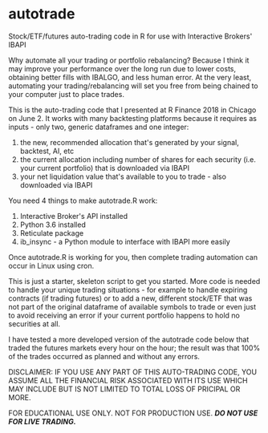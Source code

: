 # autotrade
Stock/ETF/futures auto-trading code in R for use with Interactive Brokers' IBAPI

Why automate all your trading or portfolio rebalancing? Because I think it may improve your performance over the long run due to 
lower costs, obtaining better fills with IBALGO, and less human error. At the very least, automating your trading/rebalancing will set
you free from being chained to your computer just to place trades. 

This is the auto-trading code that I presented at R Finance 2018 in Chicago on June 2. It works with many backtesting platforms 
because it requires as inputs - only two, generic dataframes and one integer:
1) the new, recommended allocation that's generated by your signal, backtest, AI, etc
2) the current allocation including number of shares for each security (i.e. your current portfolio) that is downloaded via IBAPI
3) your net liquidation value that's available to you to trade - also downloaded via IBAPI

You need 4 things to make autotrade.R work:
1) Interactive Broker's API installed
2) Python 3.6 installed
3) Reticulate package 
4) ib_insync - a Python module to interface with IBAPI more easily

Once autotrade.R is working for you, then complete trading automation can occur in Linux using cron. 

This is just a starter, skeleton script to get you started. More code is needed to handle your unique trading situations - for example to
handle expiring contracts (if trading futures) or to add a new, different stock/ETF that was not part of the original dataframe of
available symbols to trade or even just to avoid receiving an error if your current portfolio happens to hold no securities at all.

I have tested a more developed version of the autotrade code below that traded the futures markets every hour on the hour; the result 
was that 100% of the trades occurred as planned and without any errors.

DISCLAIMER: IF YOU USE ANY PART OF THIS AUTO-TRADING CODE, YOU ASSUME ALL THE FINANCIAL RISK ASSOCIATED WITH ITS USE WHICH MAY INCLUDE BUT
IS NOT LIMITED TO TOTAL LOSS OF PRICIPAL OR MORE.

FOR EDUCATIONAL USE ONLY. NOT FOR PRODUCTION USE. ***DO NOT USE FOR LIVE TRADING.***
